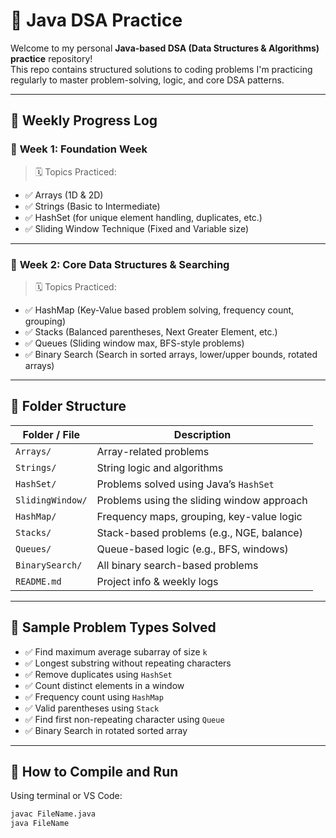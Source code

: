 # 🧠 Java DSA Practice

Welcome to my personal **Java-based DSA (Data Structures & Algorithms) practice** repository!  
This repo contains structured solutions to coding problems I'm practicing regularly to master problem-solving, logic, and core DSA patterns.

---

## 📅 Weekly Progress Log

### 🔹 **Week 1: Foundation Week**
> 🗓️ Topics Practiced:
- ✅ Arrays (1D & 2D)
- ✅ Strings (Basic to Intermediate)
- ✅ HashSet (for unique element handling, duplicates, etc.)
- ✅ Sliding Window Technique (Fixed and Variable size)

---

### 🔹 **Week 2: Core Data Structures & Searching**
> 🗓️ Topics Practiced:
- ✅ HashMap (Key-Value based problem solving, frequency count, grouping)
- ✅ Stacks (Balanced parentheses, Next Greater Element, etc.)
- ✅ Queues (Sliding window max, BFS-style problems)
- ✅ Binary Search (Search in sorted arrays, lower/upper bounds, rotated arrays)

---

## 📂 Folder Structure

| Folder / File      | Description                                |
|---------------------|--------------------------------------------|
| `Arrays/`           | Array-related problems                     |
| `Strings/`          | String logic and algorithms                |
| `HashSet/`          | Problems solved using Java’s `HashSet`     |
| `SlidingWindow/`    | Problems using the sliding window approach |
| `HashMap/`          | Frequency maps, grouping, key-value logic  |
| `Stacks/`           | Stack-based problems (e.g., NGE, balance)  |
| `Queues/`           | Queue-based logic (e.g., BFS, windows)     |
| `BinarySearch/`     | All binary search-based problems           |
| `README.md`         | Project info & weekly logs                 |

---

## 🧪 Sample Problem Types Solved

- ✅ Find maximum average subarray of size `k`
- ✅ Longest substring without repeating characters
- ✅ Remove duplicates using `HashSet`
- ✅ Count distinct elements in a window
- ✅ Frequency count using `HashMap`
- ✅ Valid parentheses using `Stack`
- ✅ Find first non-repeating character using `Queue`
- ✅ Binary Search in rotated sorted array

---

## 🚀 How to Compile and Run

Using terminal or VS Code:

```bash
javac FileName.java
java FileName
